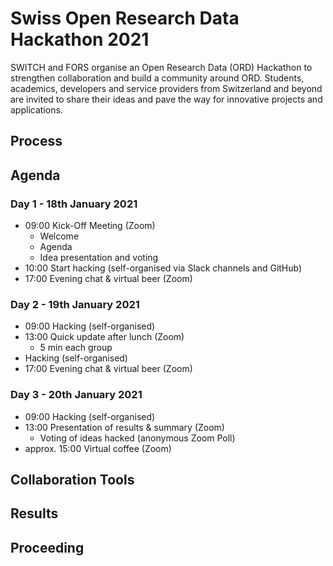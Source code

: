 # Swiss Open Research Data Hackathon 2021
SWITCH and FORS organise an Open Research Data (ORD) Hackathon to strengthen collaboration and build a community around ORD.
Students, academics, developers and service providers from Switzerland and beyond are invited to share their ideas and pave the way for innovative projects and applications.

## Process

## Agenda
### Day 1 - 18th January 2021
* 09:00 Kick-Off Meeting (Zoom)
  * Welcome
  * Agenda
  * Idea presentation and voting
* 10:00 Start hacking (self-organised via Slack channels and GitHub)
* 17:00 Evening chat & virtual beer (Zoom)
### Day 2 - 19th January 2021
* 09:00 Hacking (self-organised)
* 13:00 Quick update after lunch (Zoom)
  * 5 min each group
* Hacking (self-organised)
* 17:00 Evening chat & virtual beer (Zoom)
### Day 3 - 20th January 2021
* 09:00 Hacking (self-organised)
* 13:00 Presentation of results & summary (Zoom)
  * Voting of ideas hacked (anonymous Zoom Poll)
* approx. 15:00 Virtual coffee (Zoom)

## Collaboration Tools

## Results

## Proceeding



